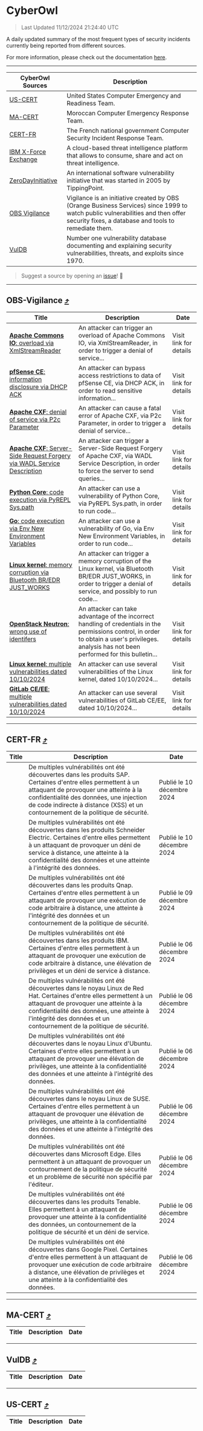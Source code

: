 
 <div id='top'></div>

# CyberOwl

 > Last Updated 11/12/2024 21:24:40 UTC
 
 A daily updated summary of the most frequent types of security incidents currently being reported from different sources.
 
 For more information, please check out the documentation [here](./docs/README.md).
 
 ---
 |CyberOwl Sources|Description|
 |---|---|
 |[US-CERT](#us-cert-arrow_heading_up)|United States Computer Emergency and Readiness Team.|
 |[MA-CERT](#ma-cert-arrow_heading_up)|Moroccan Computer Emergency Response Team.|
 |[CERT-FR](#cert-fr-arrow_heading_up)|The French national government Computer Security Incident Response Team.|
 |[IBM X-Force Exchange](#ibmcloud-arrow_heading_up)|A cloud-based threat intelligence platform that allows to consume, share and act on threat intelligence.|
 |[ZeroDayInitiative](#zerodayinitiative-arrow_heading_up)|An international software vulnerability initiative that was started in 2005 by TippingPoint.|
 |[OBS Vigilance](#obs-vigilance-arrow_heading_up)|Vigilance is an initiative created by OBS (Orange Business Services) since 1999 to watch public vulnerabilities and then offer security fixes, a database and tools to remediate them.|
 |[VulDB](#vuldb-arrow_heading_up)|Number one vulnerability database documenting and explaining security vulnerabilities, threats, and exploits since 1970.|
 
 > Suggest a source by opening an [issue](https://github.com/karimhabush/cyberowl/issues)! :raised_hands:
 ---

## OBS-Vigilance [:arrow_heading_up:](#cyberowl)

 |Title|Description|Date|
 |---|---|---|
 |[<a href="https://vigilance.fr/vulnerability/Apache-Commons-IO-overload-via-XmlStreamReader-45370" class="noirorange"><b>Apache Commons IO</b>: overload via XmlStreamReader</a>](https://vigilance.fr/vulnerability/Apache-Commons-IO-overload-via-XmlStreamReader-45370)|An attacker can trigger an overload of Apache Commons IO, via XmlStreamReader, in order to trigger a denial of service...|Visit link for details|
 |[<a href="https://vigilance.fr/vulnerability/pfSense-CE-information-disclosure-via-DHCP-ACK-45741" class="noirorange"><b>pfSense CE</b>: information disclosure via DHCP ACK</a>](https://vigilance.fr/vulnerability/pfSense-CE-information-disclosure-via-DHCP-ACK-45741)|An attacker can bypass access restrictions to data of pfSense CE, via DHCP ACK, in order to read sensitive information...|Visit link for details|
 |[<a href="https://vigilance.fr/vulnerability/Apache-CXF-denial-of-service-via-P2c-Parameter-45369" class="noirorange"><b>Apache CXF</b>: denial of service via P2c Parameter</a>](https://vigilance.fr/vulnerability/Apache-CXF-denial-of-service-via-P2c-Parameter-45369)|An attacker can cause a fatal error of Apache CXF, via P2c Parameter, in order to trigger a denial of service...|Visit link for details|
 |[<a href="https://vigilance.fr/vulnerability/Apache-CXF-Server-Side-Request-Forgery-via-WADL-Service-Description-45368" class="noirorange"><b>Apache CXF</b>: Server-Side Request Forgery via WADL Service Description</a>](https://vigilance.fr/vulnerability/Apache-CXF-Server-Side-Request-Forgery-via-WADL-Service-Description-45368)|An attacker can trigger a Server-Side Request Forgery of Apache CXF, via WADL Service Description, in order to force the server to send queries...|Visit link for details|
 |[<a href="https://vigilance.fr/vulnerability/Python-Core-code-execution-via-PyREPL-Sys-path-45367" class="noirorange"><b>Python Core</b>: code execution via PyREPL Sys.path</a>](https://vigilance.fr/vulnerability/Python-Core-code-execution-via-PyREPL-Sys-path-45367)|An attacker can use a vulnerability of Python Core, via PyREPL Sys.path, in order to run code...|Visit link for details|
 |[<a href="https://vigilance.fr/vulnerability/Go-code-execution-via-Env-New-Environment-Variables-45366" class="noirorange"><b>Go</b>: code execution via Env New Environment Variables</a>](https://vigilance.fr/vulnerability/Go-code-execution-via-Env-New-Environment-Variables-45366)|An attacker can use a vulnerability of Go, via Env New Environment Variables, in order to run code...|Visit link for details|
 |[<a href="https://vigilance.fr/vulnerability/Linux-kernel-memory-corruption-via-Bluetooth-BR-EDR-JUST-WORKS-45365" class="noirorange"><b>Linux kernel</b>: memory corruption via Bluetooth BR/EDR JUST_WORKS</a>](https://vigilance.fr/vulnerability/Linux-kernel-memory-corruption-via-Bluetooth-BR-EDR-JUST-WORKS-45365)|An attacker can trigger a memory corruption of the Linux kernel, via Bluetooth BR/EDR JUST_WORKS, in order to trigger a denial of service, and possibly to run code...|Visit link for details|
 |[<a href="https://vigilance.fr/vulnerability/OpenStack-Neutron-wrong-use-of-identifers-45731" class="noirorange"><b>OpenStack Neutron</b>: wrong use of identifers</a>](https://vigilance.fr/vulnerability/OpenStack-Neutron-wrong-use-of-identifers-45731)|An attacker can take advantage of the incorrect handling of credentials in the permissions control, in order to obtain a user's privileges. analysis has not been performed for this bulletin...|Visit link for details|
 |[<a href="https://vigilance.fr/vulnerability/Linux-kernel-multiple-vulnerabilities-dated-10-10-2024-45363" class="noirorange"><b>Linux kernel</b>: multiple vulnerabilities dated 10/10/2024</a>](https://vigilance.fr/vulnerability/Linux-kernel-multiple-vulnerabilities-dated-10-10-2024-45363)|An attacker can use several vulnerabilities of the Linux kernel, dated 10/10/2024...|Visit link for details|
 |[<a href="https://vigilance.fr/vulnerability/GitLab-CE-EE-multiple-vulnerabilities-dated-10-10-2024-45360" class="noirorange"><b>GitLab CE/EE</b>: multiple vulnerabilities dated 10/10/2024</a>](https://vigilance.fr/vulnerability/GitLab-CE-EE-multiple-vulnerabilities-dated-10-10-2024-45360)|An attacker can use several vulnerabilities of GitLab CE/EE, dated 10/10/2024...|Visit link for details|
 
 ---

## CERT-FR [:arrow_heading_up:](#cyberowl)

 |Title|Description|Date|
 |---|---|---|
 |[](https://www.cert.ssi.gouv.fr/avis/CERTFR-2024-AVI-1054/)|De multiples vulnérabilités ont été découvertes dans les produits SAP. Certaines d'entre elles permettent à un attaquant de provoquer une atteinte à la confidentialité des données, une injection de code indirecte à distance (XSS) et un contournement de la politique de sécurité.|Publié le 10 décembre 2024|
 |[](https://www.cert.ssi.gouv.fr/avis/CERTFR-2024-AVI-1053/)|De multiples vulnérabilités ont été découvertes dans les produits Schneider Electric. Certaines d'entre elles permettent à un attaquant de provoquer un déni de service à distance, une atteinte à la confidentialité des données et une atteinte à l'intégrité des données.|Publié le 10 décembre 2024|
 |[](https://www.cert.ssi.gouv.fr/avis/CERTFR-2024-AVI-1052/)|De multiples vulnérabilités ont été découvertes dans les produits Qnap. Certaines d'entre elles permettent à un attaquant de provoquer une exécution de code arbitraire à distance, une atteinte à l'intégrité des données et un contournement de la politique de sécurité.|Publié le 09 décembre 2024|
 |[](https://www.cert.ssi.gouv.fr/avis/CERTFR-2024-AVI-1051/)|De multiples vulnérabilités ont été découvertes dans les produits IBM. Certaines d'entre elles permettent à un attaquant de provoquer une exécution de code arbitraire à distance, une élévation de privilèges et un déni de service à distance.|Publié le 06 décembre 2024|
 |[](https://www.cert.ssi.gouv.fr/avis/CERTFR-2024-AVI-1050/)|De multiples vulnérabilités ont été découvertes dans le noyau Linux de Red Hat. Certaines d'entre elles permettent à un attaquant de provoquer une atteinte à la confidentialité des données, une atteinte à l'intégrité des données et un contournement de la politique de sécurité.|Publié le 06 décembre 2024|
 |[](https://www.cert.ssi.gouv.fr/avis/CERTFR-2024-AVI-1049/)|De multiples vulnérabilités ont été découvertes dans le noyau Linux d'Ubuntu. Certaines d'entre elles permettent à un attaquant de provoquer une élévation de privilèges, une atteinte à la confidentialité des données et une atteinte à l'intégrité des données.|Publié le 06 décembre 2024|
 |[](https://www.cert.ssi.gouv.fr/avis/CERTFR-2024-AVI-1048/)|De multiples vulnérabilités ont été découvertes dans le noyau Linux de SUSE. Certaines d'entre elles permettent à un attaquant de provoquer une élévation de privilèges, une atteinte à la confidentialité des données et une atteinte à l'intégrité des données.|Publié le 06 décembre 2024|
 |[](https://www.cert.ssi.gouv.fr/avis/CERTFR-2024-AVI-1047/)|De multiples vulnérabilités ont été découvertes dans Microsoft Edge. Elles permettent à un attaquant de provoquer un contournement de la politique de sécurité et un problème de sécurité non spécifié par l'éditeur.|Publié le 06 décembre 2024|
 |[](https://www.cert.ssi.gouv.fr/avis/CERTFR-2024-AVI-1046/)|De multiples vulnérabilités ont été découvertes dans les produits Tenable. Elles permettent à un attaquant de provoquer une atteinte à la confidentialité des données, un contournement de la politique de sécurité et un déni de service.|Publié le 06 décembre 2024|
 |[](https://www.cert.ssi.gouv.fr/avis/CERTFR-2024-AVI-1045/)|De multiples vulnérabilités ont été découvertes dans Google Pixel. Certaines d'entre elles permettent à un attaquant de provoquer une exécution de code arbitraire à distance, une élévation de privilèges et une atteinte à la confidentialité des données.|Publié le 06 décembre 2024|
 
 ---

## MA-CERT [:arrow_heading_up:](#cyberowl)

 |Title|Description|Date|
 |---|---|---|
 
 ---

## VulDB [:arrow_heading_up:](#cyberowl)

 |Title|Description|Date|
 |---|---|---|
 
 ---

## US-CERT [:arrow_heading_up:](#cyberowl)

 |Title|Description|Date|
 |---|---|---|
 
